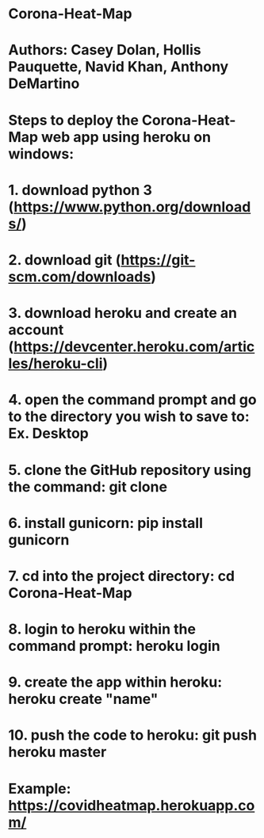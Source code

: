 # Corona-Heat-Map
# Authors: Casey Dolan, Hollis Pauquette, Navid Khan, Anthony DeMartino
#
# Steps to deploy the Corona-Heat-Map web app using heroku on windows:
# 1.  download python 3 (https://www.python.org/downloads/)
# 2.  download git (https://git-scm.com/downloads)
# 3.  download heroku and create an account (https://devcenter.heroku.com/articles/heroku-cli)
# 4.  open the command prompt and go to the directory you wish to save to: Ex. Desktop
# 5.  clone the GitHub repository using the command: git clone <link to the repository>
# 6.  install gunicorn: pip install gunicorn
# 7.  cd into the project directory: cd Corona-Heat-Map
# 8.  login to heroku within the command prompt: heroku login
# 9.  create the app within heroku: heroku create "name"
# 10. push the code to heroku: git push heroku master
#
# Example: https://covidheatmap.herokuapp.com/
